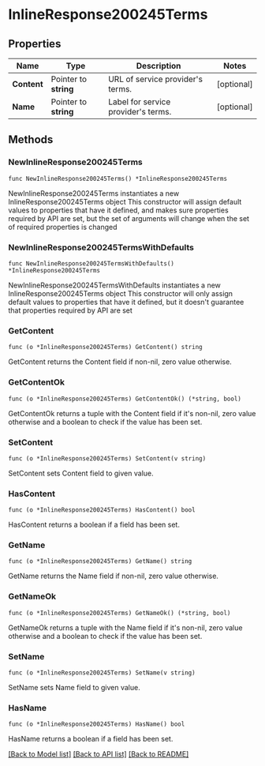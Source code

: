 # InlineResponse200245Terms

## Properties

Name | Type | Description | Notes
------------ | ------------- | ------------- | -------------
**Content** | Pointer to **string** | URL of service provider&#39;s terms. | [optional] 
**Name** | Pointer to **string** | Label for service provider&#39;s terms. | [optional] 

## Methods

### NewInlineResponse200245Terms

`func NewInlineResponse200245Terms() *InlineResponse200245Terms`

NewInlineResponse200245Terms instantiates a new InlineResponse200245Terms object
This constructor will assign default values to properties that have it defined,
and makes sure properties required by API are set, but the set of arguments
will change when the set of required properties is changed

### NewInlineResponse200245TermsWithDefaults

`func NewInlineResponse200245TermsWithDefaults() *InlineResponse200245Terms`

NewInlineResponse200245TermsWithDefaults instantiates a new InlineResponse200245Terms object
This constructor will only assign default values to properties that have it defined,
but it doesn't guarantee that properties required by API are set

### GetContent

`func (o *InlineResponse200245Terms) GetContent() string`

GetContent returns the Content field if non-nil, zero value otherwise.

### GetContentOk

`func (o *InlineResponse200245Terms) GetContentOk() (*string, bool)`

GetContentOk returns a tuple with the Content field if it's non-nil, zero value otherwise
and a boolean to check if the value has been set.

### SetContent

`func (o *InlineResponse200245Terms) SetContent(v string)`

SetContent sets Content field to given value.

### HasContent

`func (o *InlineResponse200245Terms) HasContent() bool`

HasContent returns a boolean if a field has been set.

### GetName

`func (o *InlineResponse200245Terms) GetName() string`

GetName returns the Name field if non-nil, zero value otherwise.

### GetNameOk

`func (o *InlineResponse200245Terms) GetNameOk() (*string, bool)`

GetNameOk returns a tuple with the Name field if it's non-nil, zero value otherwise
and a boolean to check if the value has been set.

### SetName

`func (o *InlineResponse200245Terms) SetName(v string)`

SetName sets Name field to given value.

### HasName

`func (o *InlineResponse200245Terms) HasName() bool`

HasName returns a boolean if a field has been set.


[[Back to Model list]](../README.md#documentation-for-models) [[Back to API list]](../README.md#documentation-for-api-endpoints) [[Back to README]](../README.md)


